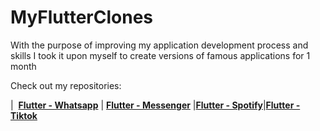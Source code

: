 # MyFlutterClones
With the purpose of improving my application development process and skills I took it upon myself to create versions of famous applications for 1 month

Check out my repositories:

| <img  alt="" src="https://img.icons8.com/bubbles/50/000000/whatsapp.png"/> [**Flutter - Whatsapp**](https://github.com/whosramos/Flutter-whatsapp) | <img  alt="" src="https://img.icons8.com/bubbles/50/000000/facebook-messenger.png"/>[**Flutter - Messenger**](https://github.com/whosramos/Flutter-Messenger)
|<img  alt="" src="https://img.icons8.com/bubbles/50/000000/spotify.png"/>[**Flutter - Spotify**](https://github.com/whosramos/Flutter-Spotify)|<img  alt="" src="https://img.icons8.com/bubbles/50/000000/tiktok.png"/>[**Flutter - Tiktok**](https://github.com/whosramos/Flutter-Tiktok)


